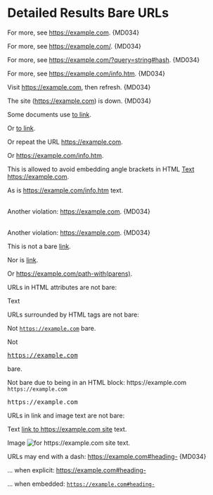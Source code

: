 # Detailed Results Bare URLs

For more, see https://example.com. {MD034}

For more, see https://example.com/. {MD034}

For more, see https://example.com/?query=string#hash. {MD034}

For more, see https://example.com/info.htm. {MD034}

Visit https://example.com, then refresh. {MD034}

The site (https://example.com) is down. {MD034}

<!-- markdownlint-disable line-length no-inline-html -->

Some documents use <a href="https://example.com">to link</a>.

Or <a href="https://example.com/info.htm">to link</a>.

Or repeat the URL <a href="https://example.com">https://example.com</a>.

Or <a href="https://example.com/info.htm">https://example.com/info.htm</a>.

This is allowed to avoid embedding angle brackets in HTML <a href="https://example.com">Text https://example.com</a>.

As is <a href="https://example.com/info.htm">https://example.com/info.htm text</a>.

<br> Another violation: https://example.com. {MD034} <br>

<br/> Another violation: https://example.com. {MD034} <br/>

This is not a bare [link]( https://example.com ).

Nor is [link](https://example.com/path-with(parens)).

Or <https://example.com/path-with(parens)>.

URLs in HTML attributes are not bare:

<element-name first-attribute=" https://example.com/first " second-attribute=" https://example.com/second ">
  Text
</element-name>

<element-name
  first-attribute=" https://example.com/first "
  second-attribute=" https://example.com/second "></element-name>

URLs surrounded by HTML tags are not bare:

Not <code>https://example.com</code> bare.

Not <pre>https://example.com</pre> bare.

<p>
Not bare due to being in an HTML block:
https://example.com
<code>https://example.com</code>
<pre>https://example.com</pre>
</p>

URLs in link and image text are not bare:

Text [link to https://example.com site](https://example.com) text.

Image ![for https://example.com site](https://example.com) text.

URLs may end with a dash: https://example.com#heading- {MD034}

... when explicit: <https://example.com#heading->

... when embedded: <code>https://example.com#heading-</code>
